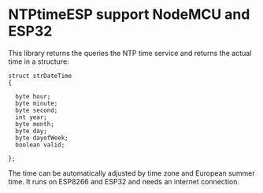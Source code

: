 # NTPtimeESP support NodeMCU and ESP32

This library returns the queries the NTP time service and returns the actual time in a structure:

```
struct strDateTime
{

  byte hour;
  byte minute;
  byte second;
  int year;
  byte month;
  byte day;
  byte dayofWeek;
  boolean valid;
  
};
```

The time can be automatically adjusted by time zone and European summer time. It runs on ESP8266 and ESP32 and needs an internet connection.
